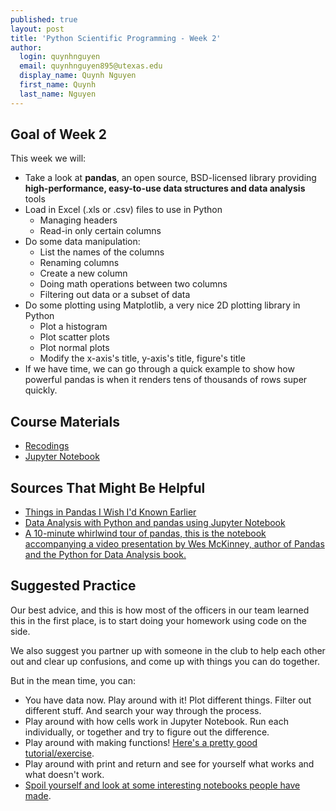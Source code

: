 ```yaml
---
published: true
layout: post
title: 'Python Scientific Programming - Week 2'
author:
  login: quynhnguyen
  email: quynhnguyen895@utexas.edu
  display_name: Quynh Nguyen
  first_name: Quynh
  last_name: Nguyen
---
```


## Goal of Week 2

This week we will:

+ Take a look at **pandas**, an open source, BSD-licensed library providing **high-performance, easy-to-use data structures and data analysis** tools
+ Load in Excel (.xls or .csv) files to use in Python
    - Managing headers
    - Read-in only certain columns
+ Do some data manipulation:
    - List the names of the columns
    - Renaming columns
    - Create a new column
    - Doing math operations between two columns
    - Filtering out data or a subset of data
+ Do some plotting using Matplotlib, a very nice 2D plotting library in Python
    - Plot a histogram
    - Plot scatter plots
    - Plot normal plots
    - Modify the x-axis's title, y-axis's title, figure's title
+ If we have time, we can go through a quick example to show how powerful pandas is when it renders tens of thousands of rows super quickly.

##  Course Materials
+ [Recodings](https://www.youtube.com/watch?v=PKQmoQ8GAm8&feature=youtu.be)
+ [Jupyter Notebook](http://nbviewer.jupyter.org/github/texaspse/blog/blob/master/media/f16-scientific-python/week2/PythonScientificWS-Week2.ipynb)

## Sources That Might Be Helpful

+ [Things in Pandas I Wish I'd Known Earlier](http://nbviewer.jupyter.org/github/rasbt/python_reference/blob/master/tutorials/things_in_pandas.ipynb)
+ [Data Analysis with Python and pandas using Jupyter Notebook](https://dev.socrata.com/blog/2016/02/01/pandas-and-jupyter-notebook.html)
+ [A 10-minute whirlwind tour of pandas, this is the notebook accompanying a video presentation by Wes McKinney, author of Pandas and the Python for Data Analysis book.](http://nbviewer.jupyter.org/gist/wesm/4757075/PandasTour.ipynb)

## Suggested Practice

Our best advice, and this is how most of the officers in our team learned this in the first place, is to start doing your homework using code on the side.

We also suggest you partner up with someone in the club to help each other out and clear up confusions, and come up with things you can do together.

But in the mean time, you can:

+ You have data now. Play around with it! Plot different things. Filter out different stuff. And search your way through the process.
+ Play around with how cells work in Jupyter Notebook. Run each individually, or together and try to figure out the difference.
+ Play around with making functions! [Here's a pretty good tutorial/exercise](http://www.learnpython.org/en/Functions).
+ Play around with print and return and see for yourself what works and what doesn't work.
+ [Spoil yourself and look at some interesting notebooks people have made](http://nb.bianp.net/sort/views/).
